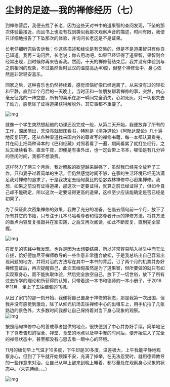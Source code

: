 
# 尘封的足迹&#x2014;我的禅修经历（七）

到禅修营后，我便去找了长老，因为这些天对书中的道果智的查阅发现，下坠的那次体验最接近，而且书上也没有找到类似我那次观察声音的描述，时间有限，我便只详细地报告了下坠那次的体验，并询问长老这是不是证果。  

长老仔细听完后告诉我：你这些描述和经论是有交集的，但是不是道果智只有你自己知道。我再三询问后，长老说：你去用功吧，如果已经证得了道果智，果智则会经常出现，到时候你再来告诉我。然而，十天的禅修营结束后，我并没有体验到与之前相同的现象，不过虽然当时武汉的温度高达40度，但整个禅修营中，身心依然是非常轻安喜乐。

回家之后，这种喜乐也仍然持续着，感觉烦恼好像已经远离了，从来没有过的轻松和平静，直到半个月后的一天晚上，当时正和一位朋友聊着禅修的事，突然，内心毫无征兆的一阵空虚，所有的喜乐在那一瞬间完全消失，心如死灰，对一切都失去了动力，感觉除了证得道果获得解脱外，其它事都不重要了。

![img](./imgs/7-0.png)

就像一个学生突然想起他的功课还没完成一般，从第二天开始，我便放弃了所有的工作，深居简出，天没亮就起床看书，特别是《清净道论》《阿毗达摩论》几十遍地反复研究，还从各种渠道找来国内外的尊者写的禅修书籍，每一本都认真看完，并在网上把两种译本的《巴利经藏》对照着看了一遍，期间看累了就打坐经行，之后又继续看书，直至午夜，即便是有事外出，也一定会带上书本，哪怕是有几分钟的空闲时间，我都不想浪费。

这样努力了两三个月后，我对解脱的欲望越来越强了，虽然我已经完全放弃了工作，只和妻子过着简单的生活，但仍然感觉时间不够，在家的生活环境已经无法满足我对禅修的追求了，于是我决定去缅甸莫比的恰宓森林禅修中心密集禅修。我想，如果之前没有证得道果，那这次一定要证得，就算之前已经证得了，但如今自己却不能确定，所以这次一定要证得更高的道果，这样至少应该能确定是否已经是初果了。

为了保证此次密集禅修的效果，我做了充分的准备，在临去缅甸前一个月，放下了所有其它的书籍，只专注于几本马哈希尊者和恰宓尊者开示的禅修方法，将其方法的重点内容反复推敲并在家实践，之后又再次阅读，如此不断反复，直到完全掌握。

![img](./imgs/7-1.jpeg)

在反复的实践中我发现，也许是因为太想要结果，所以非常容易陷入掉举中而无法自拔，恰好德加尼亚禅师教导的一些作意非常适合放松，于是我总结出自己容易出现问题的地方，并将对治的方法写在其中一本书的背后，订了两个月的机票并办好禅修签证后，再次提醒自己，此次去缅甸虽然是为了道果智，但所要做的就只有如实观察身心，而不能执取体验，然后完全放空自己，放下了一切世俗，放下了所有过去所学的理论和所获得的认知，只带着这一本书和德师的一本小册子，于2016年11月，坐上了去往缅甸的飞机。

从出了家门的那一刻开始，我便将自己置身于禅修的状态，那是我第一次出国，但我并没有感觉到激动，除了从仰光机场去往禅修中心的出租车上，用手机拍了几张路边的景色外，大多数时间我都让自己保持着对当下身心现象的观察。  
![img](./imgs/7-2.png)

按照缅甸禅修中心的善戒尊者提供的地点，很快便到了中心并办好手续，简单地记下了尊者告知的宿舍、禅堂、食堂的地点以及早中餐的时间后，便开始进入了完全的禅修状态中，甚至都没有心思去看一眼中心的环境。

11月的缅甸早上气温才10多度，下午却是30多度，温差极大，上午我能平静地观察身心，但到了下午就开始烦躁不安，充满了掉举，在无法忍受时，就用德师教导的一些作意来对治，让自己从早上醒来到晚上睡着，都尽量处在观察身心现象的状态中。（未完待续。。。）

![img](./imgs/7-3.gif)

